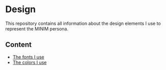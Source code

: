 # Design

This repository contains all information about the design elements I use to represent the MINIM persona.

## Content

- [The fonts I use](fonts/Fonts.md)
- [The colors I use](colors/Colors.md)
<!-- - [how to render the logo as well as the background] -->
